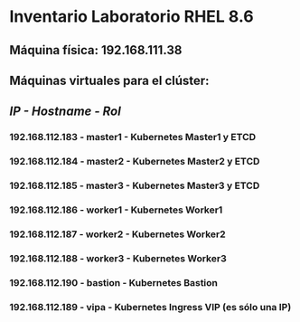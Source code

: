 # Inventario Laboratorio RHEL 8.6

## Máquina física: 192.168.111.38

## Máquinas virtuales para el clúster:

## *IP - Hostname - Rol*

### 192.168.112.183	- master1 - Kubernetes Master1 y ETCD

### 192.168.112.184	- master2 - Kubernetes Master2 y ETCD

### 192.168.112.185	- master3 - Kubernetes Master3 y ETCD

### 192.168.112.186	- worker1	- Kubernetes Worker1

### 192.168.112.187	- worker2 - Kubernetes Worker2

### 192.168.112.188	- worker3 - Kubernetes Worker3

### 192.168.112.190	- bastion - Kubernetes Bastion

### 192.168.112.189	- vipa - Kubernetes Ingress VIP (es sólo una IP)
